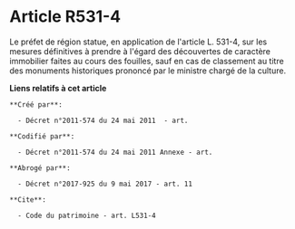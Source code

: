 # Article R531-4

Le préfet de région statue, en application de l'article L. 531-4, sur les mesures définitives à prendre à l'égard des
découvertes de caractère immobilier faites au cours des fouilles, sauf en cas de classement au titre des monuments
historiques prononcé par le ministre chargé de la culture.

**Liens relatifs à cet article**

	**Créé par**:

	  - Décret n°2011-574 du 24 mai 2011  - art.

	**Codifié par**:

	  - Décret n°2011-574 du 24 mai 2011 Annexe - art.

	**Abrogé par**:

	  - Décret n°2017-925 du 9 mai 2017 - art. 11

	**Cite**:

	  - Code du patrimoine - art. L531-4
